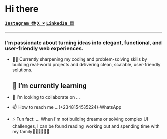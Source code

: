 # Hi there [](https://camo.githubusercontent.com/d04509037f646eab5c2d6d130574ef059fa8eef92e45a139a827a8d06e9d5042/68747470733a2f2f656d6f6a69732e736c61636b6d6f6a69732e636f6d2f656d6f6a69732f696d616765732f313533363335313037352f343539342f626c6f622d776176652e676966)


[<kbd>**Instagram** 📷</kbd>](https://www.instagram.com/thia_wip)
[<kbd>**X** ✖️</kbd>](https://x.com/thia_wip)
[<kbd>**LinkedIn** 🟦</kbd>](https://www.linkedin.com/in/fathia-gbolahan/)

---

### I'm passionate about turning ideas into elegant, functional, and user-friendly web experiences.
- 💪🏻 Currently sharpening my coding and problem-solving skills by building real-world projects and delivering clean, scalable, user-friendly solutions.
  
  🌱 I’m currently learning
  ---
  
- 💞️ I’m looking to collaborate on ...
  
- 📫 How to reach me ...(+2348154585224)-WhatsApp
  
- ⚡ Fun fact: ... When I'm not building dreams or solving complex UI challenges, I can be found reading, working out and spending time with my family🧑🏻‍🧑🏻‍🧒🏻

<!---
Thia100/Thia100 is a ✨ special ✨ repository because its `README.md` (this file) appears on your GitHub profile.
You can click the Preview link to take a look at your changes.
--->
